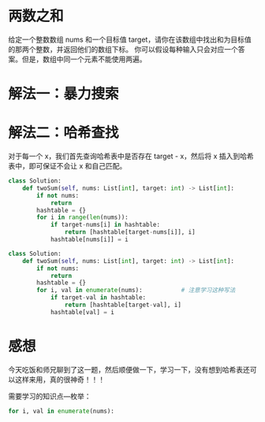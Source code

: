 # 两数之和

给定一个整数数组 nums 和一个目标值 target，请你在该数组中找出和为目标值的那两个整数，并返回他们的数组下标。
你可以假设每种输入只会对应一个答案。但是，数组中同一个元素不能使用两遍。

# 解法一：暴力搜索

# 解法二：哈希查找

对于每一个 x，我们首先查询哈希表中是否存在 target - x，然后将 x 插入到哈希表中，即可保证不会让 x 和自己匹配。

```python
class Solution:
    def twoSum(self, nums: List[int], target: int) -> List[int]:
        if not nums:
            return 
        hashtable = {}
        for i in range(len(nums)):
            if target-nums[i] in hashtable:
                return [hashtable[target-nums[i]], i]
            hashtable[nums[i]] = i
```

```python
class Solution:
    def twoSum(self, nums: List[int], target: int) -> List[int]:
        if not nums:
            return 
        hashtable = {}
        for i, val in enumerate(nums):           # 注意学习这种写法
            if target-val in hashtable:
                return [hashtable[target-val], i]
            hashtable[val] = i
```

# 感想

今天吃饭和师兄聊到了这一题，然后顺便做一下，学习一下，没有想到哈希表还可以这样来用，真的很神奇！！！

需要学习的知识点—枚举：
```python
for i, val in enumerate(nums):
```
